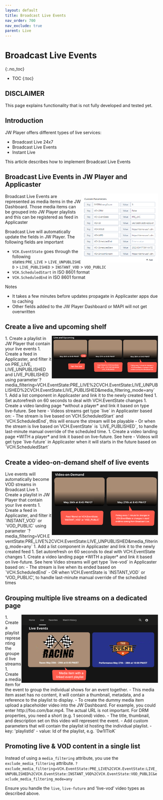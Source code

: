 ```yaml
---
layout: default
title: Broadcast Live Events
nav_order: 700
nav_exclude: true
parent: Live
---
```

# Broadcast Live Events
{:.no_toc}

- TOC
{:toc}

## DISCLAIMER
This page explains functionality that is not fully developed and tested yet.

## Introduction
JW Player offers different types of live services:
- Broadcast Live 24x7
- Broadcast Live Events
- Instant Live 

This article describes how to implement Broadcast Live Events

## Broadcast Live Events in JW Player and Applicaster
<img align="right" src="../img/broadcast-live-stream-parameters.png" width="250">
Broadcast Live Events are represented as media items in the JW Dashboard. Those media items can be grouped into JW Player playlists and this can be registered as feed in Applicaster

Broadcast Live will automatically update the fields in JW Player. The following fields are important
- `VCH.EventState` goes through the following states:`PRE_LIVE` > `LIVE_UNPUBLISHED` > `LIVE_PUBLISHED` > `INSTANT_VOD` > `VOD_PUBLIC`
- `VCH.ScheduledStart` in ISO 8601 format
- `VCH.ScheduledEnd` in ISO 8601 format

Notes
- It takes a few minutes before updates propagate in Applicaster apps due to caching
- Other fields added to the JW Player Dashboard or MAPI will not get overwritten

## Create a live and upcoming shelf
<img align="right" src="../img/live-and-upcoming-shelf.png" width="350">
1. Create a playlist in JW Player that contain your live events 
1. Create a feed in Applicaster, and filter it on PRE_LIVE, LIVE_UNPUBLISHED and LIVE_PUBLISHED using parameter`?media_filtering=VCH.EventState:PRE_LIVE%2CVCH.EventState:LIVE_UNPUBLISHED%2CVCH.EventState:LIVE_PUBLISHED&media_filtering_mode=any`
1. Add a list component in Applicaster and link it to the newly created  feed
1. Set autorefresh on 60 seconds to deal with VCH.EventState changes
1. Create a video landing page *without a player* and link it based on type live-future. See here
  - Videos streams get type `live` in Applicaster based on:  
    - The stream is live based on`VCH.ScheduledStart` and `VCH.ScheduledEnd`, this will ensure the stream will be playable
    - Or when the stream is live based on`VCH.EventState` is `LIVE_PUBLISHED`, to handle last-minute manual override of the scheduled time. 
1. Create a video landing page *WITH a player* and link it based on live-future. See here
   - Videos will get type `live-future` in Applicaster when it will starts in the future based on `VCH.ScheduledStart`

## Create a video-on-demand shelf of live events
<img align="right" src="../img/live-vod-shelf.png" width="350">
Live events will automatically become VOD streams in Broadcast Live 
1. Create a playlist in JW Player that contain your live events
1. Create a feed in Applicaster, and filter it `INSTANT_VOD` or `VOD_PUBLIC`  using parameter `?media_filtering=VCH.EventState:PRE_LIVE%2CVCH.EventState:LIVE_UNPUBLISHED&media_filtering_mode=any`
1. Add a list component in Applicaster and link it to the newly created  feed
1. Set autorefresh on 60 seconds to deal with VCH.EventState changes
1. Create a video landing page *WITH a player* and link it based on live-future. See here
Video streams will get type `live-vod` in Applicaster based on:  
- The stream is live when its ended based on `VCH.ScheduledEnd`
- OR when VCH.EventState is `INSTANT_VOD` or ‘VOD_PUBLIC’, to handle last-minute manual override of the scheduled times 

## Grouping multiple live streams on a dedicated page
<img align="right" src="../img/live-events-grouped.png" width="450">
1. Create a playlist representing the grouped live streams
1. Create a media item for the event to group the individual shows for an event together. 
- This media item asset has no content, it will contain a thumbnail, metadata, and a reference to the playlist to display. 
  -  To create the dummy media item upload a placeholder video into the JW Dashboard. For example, you could enter http://foo.com/bar.mp4. The actual URL is not important. For DRM properties, you need a short (e.g. 1 second) video. 
  -  The title, thumbnail, and description set on this video will represent the event. 
  -  Add custom parameters that will contain the playlist id hosting the individual playlist.  
      - key: 'playlistId'
      - value: Id of the playlist, e.g. `0w1ITloK`
  
## Promoting live & VOD content in a single list
Instead of using a `media_filtering` attribute, you use the `exclude_media_filtering` attribute. 
`?exclude_media_filtering=VCH.EventState:PRE_LIVE%2CVCH.EventState:LIVE_UNPUBLISHED%2CVCH.EventState:INSTANT_VOD%2CVCH.EventState:VOD_PUBLIC&exclude_media_filtering_mode=any`

Ensure you handle the `live`, `live-future` and ‘live-vod’ video types as described above.
